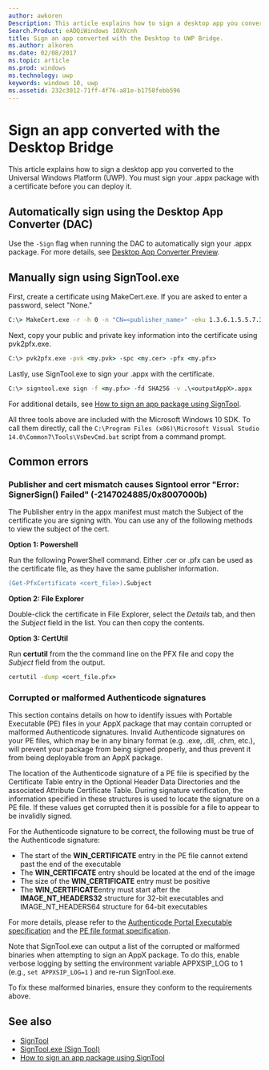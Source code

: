 ---author: awkoren
Description: This article explains how to sign a desktop app you converted to the Universal Windows Platform (UWP).
Search.Product: eADQiWindows 10XVcnh
title: Sign an app converted with the Desktop to UWP Bridge.
ms.author: alkoren
ms.date: 02/08/2017
ms.topic: article
ms.prod: windows
ms.technology: uwp
keywords: windows 10, uwp
ms.assetid: 232c3012-71ff-4f76-a81e-b1758febb596
---# Sign an app converted with the Desktop BridgeThis article explains how to sign a desktop app you converted to the Universal Windows Platform (UWP). You must sign your .appx package with a certificate before you can deploy it.## Automatically sign using the Desktop App Converter (DAC)Use the ```-Sign``` flag when running the DAC to automatically sign your .appx package. For more details, see [Desktop App Converter Preview](desktop-to-uwp-run-desktop-app-converter.md).## Manually sign using SignTool.exeFirst, create a certificate using MakeCert.exe. If you are asked to enter a password, select "None." ```cmdC:\> MakeCert.exe -r -h 0 -n "CN=<publisher_name>" -eku 1.3.6.1.5.5.7.3.3 -pe -sv <my.pvk> <my.cer>```Next, copy your public and private key information into the certificate using pvk2pfx.exe. ```cmdC:\> pvk2pfx.exe -pvk <my.pvk> -spc <my.cer> -pfx <my.pfx>```Lastly, use SignTool.exe to sign your .appx with the certificate.```cmdC:\> signtool.exe sign -f <my.pfx> -fd SHA256 -v .\<outputAppX>.appx``` For additional details, see [How to sign an app package using SignTool](https://msdn.microsoft.com/library/windows/desktop/jj835835.aspx). All three tools above are included with the Microsoft Windows 10 SDK. To call them directly, call the ```C:\Program Files (x86)\Microsoft Visual Studio 14.0\Common7\Tools\VsDevCmd.bat``` script from a command prompt.## Common errors### Publisher and cert mismatch causes Signtool error "Error: SignerSign() Failed" (-2147024885/0x8007000b)The Publisher entry in the appx manifest must match the Subject of the certificate you are signing with.  You can use any of the following methods to view the subject of the cert. **Option 1: Powershell**Run the following PowerShell command. Either .cer or .pfx can be used as the certificate file, as they have the same publisher information.```ps(Get-PfxCertificate <cert_file>).Subject```**Option 2: File Explorer**Double-click the certificate in File Explorer, select the *Details* tab, and then the *Subject* field in the list. You can then copy the contents. **Option 3: CertUtil**Run **certutil** from the the command line on the PFX file and copy the *Subject* field from the output. ```cmdcertutil -dump <cert_file.pfx>```### Corrupted or malformed Authenticode signaturesThis section contains details on how to identify issues with Portable Executable (PE) files in your AppX package that may contain corrupted or malformed Authenticode signatures. Invalid Authenticode signatures on your PE files, which may be in any binary format (e.g. .exe, .dll, .chm, etc.), will prevent your package from being signed properly, and thus prevent it from being deployable from an AppX package. The location of the Authenticode signature of a PE file is specified by the Certificate Table entry in the Optional Header Data Directories and the associated Attribute Certificate Table. During signature verification, the information specified in these structures is used to locate the signature on a PE file. If these values get corrupted then it is possible for a file to appear to be invalidly signed. For the Authenticode signature to be correct, the following must be true of the Authenticode signature:- The start of the **WIN_CERTIFICATE** entry in the PE file cannot extend past the end of the executable- The **WIN_CERTIFCATE** entry should be located at the end of the image- The size of the **WIN_CERTIFICATE** entry must be positive- The **WIN_CERTIFICATE**entry must start after the **IMAGE_NT_HEADERS32** structure for 32-bit executables and IMAGE_NT_HEADERS64 structure for 64-bit executablesFor more details, please refer to the [Authenticode Portal Executable specification](http://download.microsoft.com/download/9/c/5/9c5b2167-8017-4bae-9fde-d599bac8184a/Authenticode_PE.docx) and the [PE file format specification](https://msdn.microsoft.com/windows/hardware/gg463119.aspx). Note that SignTool.exe can output a list of the corrupted or malformed binaries when attempting to sign an AppX package. To do this, enable verbose logging by setting the environment variable APPXSIP_LOG to 1 (e.g., ```set APPXSIP_LOG=1``` ) and re-run SignTool.exe.To fix these malformed binaries, ensure they conform to the requirements above.## See also- [SignTool](https://msdn.microsoft.com/library/windows/desktop/aa387764.aspx)- [SignTool.exe (Sign Tool)](https://msdn.microsoft.com/library/8s9b9yaz.aspx)- [How to sign an app package using SignTool](https://msdn.microsoft.com/library/windows/desktop/jj835835.aspx)